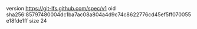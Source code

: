 version https://git-lfs.github.com/spec/v1
oid sha256:85797480004dc1ba7ac08a804a4d9c74c8622776cd45ef5ff070055e18fde1ff
size 24
